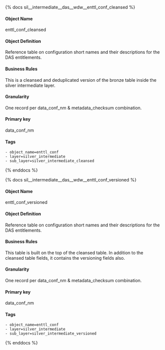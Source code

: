 {% docs sil__intermediate__das__wdw__enttl_conf_cleansed %}

#### Object Name
enttl_conf_cleansed

#### Object Definition
Reference table on configuration short names and their descriptions for the DAS entitlements.

#### Business Rules
This is a cleansed and deduplicated version of the bronze table inside the silver intermediate layer.

#### Granularity
One record per data_conf_nm & metadata_checksum combination.

#### Primary key
data_conf_nm

#### Tags
    - object_name=enttl_conf
    - layer=silver_intermediate
    - sub_layer=silver_intermediate_cleansed

{% enddocs %}

{% docs sil__intermediate__das__wdw__enttl_conf_versioned %}

#### Object Name
enttl_conf_versioned

#### Object Definition
Reference table on configuration short names and their descriptions for the DAS entitlements.

#### Business Rules
This table is built on the top of the cleansed table. In addition to the cleansed table fields, it contains the versioning fields also.

#### Granularity
One record per data_conf_nm & metadata_checksum combination.

#### Primary key
data_conf_nm

#### Tags
    - object_name=enttl_conf
    - layer=silver_intermediate
    - sub_layer=silver_intermediate_versioned

{% enddocs %}